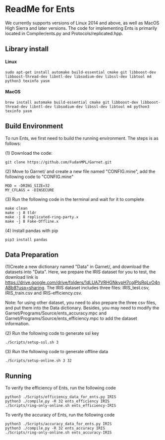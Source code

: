 # ReadMe for Ents

We   currently supports versions of Linux 2014 and above, as well as MacOS High Sierra and later versions.
The code for implementing Ents is primarily located in Compiler/ents.py and Protocols/replicated.hpp.

## Library install

#### Linux
```
sudo apt-get install automake build-essential cmake git libboost-dev libboost-thread-dev libntl-dev libsodium-dev libssl-dev libtool m4 python3 texinfo yasm
```

#### MacOS

```
brew install automake build-essential cmake git libboost-dev libboost-thread-dev libntl-dev libsodium-dev libssl-dev libtool m4 python3 texinfo yasm
```



## Build Environment

To run Ents, we first need to build the running environment. The steps is as follows:


(1) Download the code:

```
git clone https://github.com/FudanMPL/Garnet.git
```

(2) Move to Garnet/ and create a new file named "CONFIG.mine",  add the following code to "CONFIG.mine"

```
MOD = -DRING_SIZE=32
MY_CFLAGS = -DINSECURE
```

(3) Run the following code in the terminal and wait for it to complete

```
make clean
make -j 8 tldr
make -j 8 replicated-ring-party.x
make -j 8 Fake-Offline.x
```

(4) Install pandas with pip

```
pip3 install pandas
```



## Data Preparation

 (1)Create a new dictionary named "Data" in Garnet/, and download the datasets into "Data". Here, we prepare the IRIS dataset for you to test, the download link is https://drive.google.com/drive/folders/1dLUA7VRHGNkvpH7cgIPIsRqLvO4nABb8?usp=sharing. The IRIS dataset includes three files: IRIS_test.csv, IRIS_train.csv and IRIS-efficiency.csv.

Note: for using other dataset, you need to also prepare the three csv files, and put them into the Data dictionary. Besides, you may need to modify the Garnet/Programs/Source/ents_accuracy.mpc and Garnet/Programs/Source/ents_efficiency.mpc to add the dataset information.

(2) Run the following code to generate ssl key

```
./Scripts/setup-ssl.sh 3
```

(3) Run the following code to generate offline data

```
./Scripts/setup-online.sh 3 32
```



## Running



To verify the efficiency of Ents, run the following code

```
python3 ./Scripts/efficiency_data_for_ents.py IRIS
python3 ./compile.py -R 32 ents_efficiency IRIS
./Scripts/ring-only-online.sh ents_efficiency-IRIS
```

To verify the accuracy of Ents, run the following code

```
python3 ./Scripts/accuracy_data_for_ents.py IRIS
python3 ./compile.py -R 32 ents_accuracy IRIS
./Scripts/ring-only-online.sh ents_accuracy-IRIS
```



